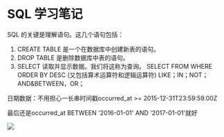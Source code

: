 # SQL 学习笔记
SQL 的关键是理解语句。这几个语句包括：

1. CREATE TABLE 是一个在数据库中创建新表的语句。
2. DROP TABLE 是删除数据库中表的语句。
3. SELECT 读取并显示数据。我们将这称为查询。
   SELECT
   FROM
   WHERE 
   ORDER BY DESC
   (又包括算术运算符和逻辑运算符)
   LIKE；IN；NOT；AND&BETWEEN，OR；

日期数据：不用担心一长串时间戳occurred_at >= 2015-12-31T23:59:59.00Z

最后还是occurred_at BETWEEN '2016-01-01' AND '2017-01-01'就好

![](https://i.imgur.com/BS884zR.jpg)
